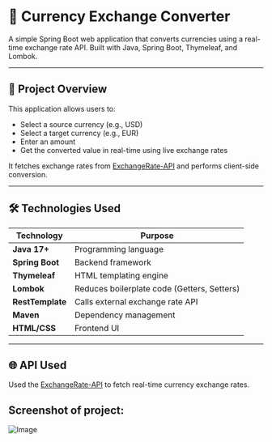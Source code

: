 # 💸 Currency Exchange Converter

A simple Spring Boot web application that converts currencies using a real-time exchange rate API. Built with Java, Spring Boot, Thymeleaf, and Lombok.

---

## 🧾 Project Overview

This application allows users to:
- Select a source currency (e.g., USD)
- Select a target currency (e.g., EUR)
- Enter an amount
- Get the converted value in real-time using live exchange rates

It fetches exchange rates from [ExchangeRate-API](https://www.exchangerate-api.com/) and performs client-side conversion.

---

## 🛠️ Technologies Used

| Technology | Purpose |
|----------|---------|
| **Java 17+** | Programming language |
| **Spring Boot** | Backend framework |
| **Thymeleaf** | HTML templating engine |
| **Lombok** | Reduces boilerplate code (Getters, Setters) |
| **RestTemplate** | Calls external exchange rate API |
| **Maven** | Dependency management |
| **HTML/CSS** | Frontend UI |

---

## 🌐 API Used

 Used the [ExchangeRate-API](https://www.exchangerate-api.com/) to fetch real-time currency exchange rates.

## Screenshot of project: 
![Image](https://github.com/user-attachments/assets/34019adb-55f6-4644-873a-af21c42ef7c3)
